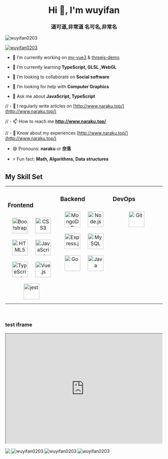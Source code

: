  <h1 align="center">Hi 👋, I'm wuyifan</h1>
<h3 align="center">道可道,非常道 名可名,非常名</h3>

<p align="left"> <img src="https://komarev.com/ghpvc/?username=wuyifan0203&label=Profile%20views&color=0e75b6&style=flat" alt="wuyifan0203" /> </p>

<p align="left"> <a href="https://github.com/ryo-ma/github-profile-trophy"><img src="https://github-profile-trophy.vercel.app/?username=wuyifan0203" alt="wuyifan0203" /></a> </p>

- 🔭 I’m currently working on [my-vue3](https://github.com/wuyifan0203/my-vue3/) & [threejs-demo](https://github.com/wuyifan0203/threejs-demo)

- 🌱 I’m currently learning **TypeScript, GLSL ,WebGL**

- 👯 I’m looking to collaborate on **Social software**

- 🤔 I’m looking for help with **Computer Graphics**

- 💬 Ask me about **JavaScript, TypeScript**

// - 📝 I regularly write articles on [http://www.naraku.top/](http://www.naraku.top/)

// - 📫 How to reach me **http://www.naraku.top/**

// - 📄 Know about my experiences [http://www.naraku.top/](http://www.naraku.top/)

- 😄 Pronouns: **naraku** or **奈落**

- ⚡ Fun fact: **Math, Algorithms, Data structures**

## My Skill Set  
<table><tr><td valign="top" width="33%">


<br/>  

### Frontend  
<div align="center">  
<img style="margin: 10px" src="https://profilinator.rishav.dev/skills-assets/bootstrap-plain.svg" alt="Bootstrap" height="50" />  
<img style="margin: 10px" src="https://profilinator.rishav.dev/skills-assets/css3-original-wordmark.svg" alt="CSS3" height="50" />  
<img style="margin: 10px" src="https://profilinator.rishav.dev/skills-assets/html5-original-wordmark.svg" alt="HTML5" height="50" />   
<img style="margin: 10px" src="https://profilinator.rishav.dev/skills-assets/javascript-original.svg" alt="JavaScript" height="50" />  
<img style="margin: 10px" src="https://profilinator.rishav.dev/skills-assets/typescript-original.svg" alt="TypeScript" height="50" /> 
<img style="margin: 10px" src="https://profilinator.rishav.dev/skills-assets/vuejs-original-wordmark.svg" alt="Vue.js" height="50" /> 
<img style="margin: 10px" src="https://www.vectorlogo.zone/logos/jestjsio/jestjsio-icon.svg" alt="jest" height="50"/>
</div>

</td><td valign="top" width="33%">



### Backend  
<div align="center">  
<img style="margin: 10px" src="https://profilinator.rishav.dev/skills-assets/mongodb-original-wordmark.svg" alt="MongoDB" height="50" />  
<img style="margin: 10px" src="https://profilinator.rishav.dev/skills-assets/nodejs-original-wordmark.svg" alt="Node.js" height="50" />  
<img style="margin: 10px" src="https://profilinator.rishav.dev/skills-assets/express-original-wordmark.svg" alt="Express.js" height="50" />  
<!-- <img style="margin: 10px" src="https://profilinator.rishav.dev/skills-assets/git-scm-icon.svg" alt="Git" height="50" />    -->
<img style="margin: 10px" src="https://profilinator.rishav.dev/skills-assets/mysql-original-wordmark.svg" alt="MySQL" height="50" />  
<img style="margin: 10px" src="https://profilinator.rishav.dev/skills-assets/go-original.svg" alt="Go" height="50" />  
<img style="margin: 10px" src="https://profilinator.rishav.dev/skills-assets/java-original-wordmark.svg" alt="Java" height="50" />  
</div>

</td><td valign="top" width="33%">



### DevOps  
<div align="center">  
<img style="margin: 10px" src="https://profilinator.rishav.dev/skills-assets/git-scm-icon.svg" alt="Git" height="50" />  
</div>

</td></tr></table>  

<br/>  

### test iframe

<iframe width="500" height="350" src="https://wuyifan0203.github.io/threejs-demo/src/cannon/heightField.html"></iframe>


<p><img align="left" src="https://github-readme-stats.vercel.app/api?username=wuyifan0203&show_icons=true&icon_color=CDDCDC&text_color=ffffff&bg_color= 3.14,209cff,68e0cf&hide_title=true&theme=dark" /></p>
<p><img align="left" src="https://github-readme-stats.vercel.app/api/top-langs?username=wuyifan0203&show_icons=true&locale=en&layout=compact&langs_count=10&count_private=true&bg_color=-3.14,FFFEFF,dfe9f3" alt="wuyifan0203" />
  <img align="left" src="https://github-readme-stats.vercel.app/api?username=wuyifan0203&show_icons=true&locale=en&bg_color= -4.45,FFFEFF,D7FFFE" alt="wuyifan0203" />
</p>

<p><img align="center" src="https://github-readme-streak-stats.herokuapp.com/?user=wuyifan0203&" alt="wuyifan0203" /></p>

